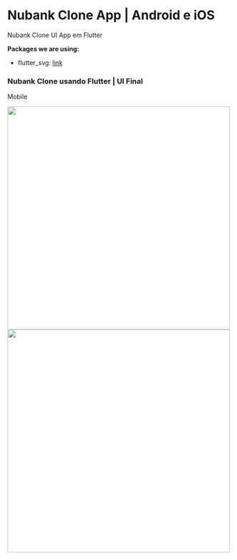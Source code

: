 # Nubank Clone App | Android e iOS

Nubank Clone UI App em Flutter

**Packages we are using:**

- flutter_svg: [link](https://pub.dev/packages/flutter_svg)

### Nubank Clone usando Flutter | UI Final

Mobile

<img src="nubank01.png" height="500em" />
<img src="nubank02.png" height="500em" />
